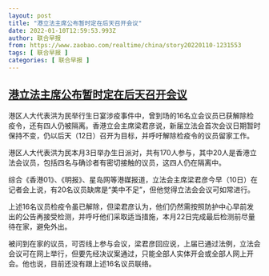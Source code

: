 ```yaml
---
layout: post
title: "港立法主席公布暂时定在后天召开会议"
date: 2022-01-10T12:59:53.993Z
author: 联合早报
from: https://www.zaobao.com/realtime/china/story20220110-1231553
tags: [ 联合早报 ]
categories: [ 联合早报 ]
---
```

<!--1641836100000-->
[港立法主席公布暂时定在后天召开会议](https://www.zaobao.com/realtime/china/story20220110-1231553)
------

<div>
<p>港区人大代表洪为民举行生日宴涉疫事件中，曾到场的16名立会议员已获解除检疫令，还有四人仍被隔离。香港立会主席梁君彦说，新届立法会首次会议日期暂时保持不变，仍以后天（12日）召开为目标，并呼吁解除检疫令的议员留家工作。</p><p>港区人大代表洪为民本月3日举办生日派对，共有170人参与，其中20人是香港立法会议员，包括四名与确诊者有密切接触的议员，这四人仍在隔离中。&nbsp;</p><p>综合《香港01》、《明报》、星岛网等港媒报道，立法会主席梁君彦今早（10日）在记者会上说，有20名议员缺席是“美中不足”，但他觉得立法会会议可如常进行。</p><section id="imu"><div id="dfp-ad-imu1">        </div></section><p>上述16名议员检疫令虽已解除，但梁君彦认为，他们仍然需按照防护中心早前发出的公告再接受检测，并呼吁他们采取适当措施，本月22日完成最后检测前尽量待在家，避免外出。</p><p>被问到在家的议员，可否线上参与会议，梁君彦回应说，上届已通过法例，立法会会议可在网上举行，但要先经决议案通过，只能全部人实体开会或全部人网上开会。他也说，目前还没有跟上述16名议员联络。</p>      <div class="cx_paywall_placeholder" id="sph_cdp_40"></div>
</div>
